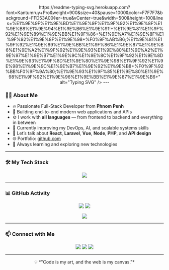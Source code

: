 <p align="center">https://readme-typing-svg.herokuapp.com?font=Kantumruy+Pro&weight=900&size=40&pause=1000&color=F7F7F7&background=FFD53A00&center=true&vCenter=true&width=500&height=100&lines=%E1%9E%9F%E1%9E%BD%E1%9E%9F%E1%9F%92%E1%9E%8F%E1%9E%B8%E1%9E%94%E1%9E%B6%E1%9E%91!+%E1%9E%81%E1%9F%92%E1%9E%89%E1%9E%BB%E1%9F%86+%E1%9E%A7%E1%9E%8F%E1%9F%92%E1%9E%8F%E1%9E%98+%F0%9F%AB%B6;%E1%9E%81%E1%9F%92%E1%9E%89%E1%9E%BB%E1%9F%86%E1%9E%87%E1%9E%B6%E1%9E%A2%E1%9F%92%E1%9E%93%E1%9E%80%E1%9E%A2%E1%9E%97%E1%9E%B7%E1%9E%9C%E1%9E%8C%E1%9F%92%E1%9E%8D%E1%9E%93%E1%9F%8D%E1%9E%80%E1%9E%98%E1%9F%92%E1%9E%98%E1%9E%9C%E1%9E%B7%E1%9E%92%E1%9E%B8+%F0%9F%92%BB%F0%9F%9A%80;%E1%9E%93%E1%9F%85%E1%9E%80%E1%9E%98%E1%9F%92%E1%9E%96%E1%9E%BB%E1%9E%87%E1%9E%B6+" alt="Typing SVG" />
---

### 🧑‍💻 About Me

- 🔥 Passionate Full-Stack Developer from **Phnom Penh**
- 🎯 Building end-to-end modern web applications and APIs
- ⚙️ I work with **all languages** — from frontend to backend and everything in between
- 🚀 Currently improving my DevOps, AI, and scalable systems skills
- 💬 Let’s talk about **React**, **Laravel**, **Vue**, **Node**, **PHP**, and **API design**
- 🌐 Portfolio: [github.com](https://github.com)
- 🧠 Always learning and exploring new technologies

---

### 🛠️ My Tech Stack

<p align="center">
  <img src="https://skillicons.dev/icons?i=html,css,js,ts,php,laravel,react,vue,nextjs,nodejs,express,mysql,mongodb,bootstrap,tailwind,docker,git,vscode,linux" />
</p>

---

### 📊 GitHub Activity

<p align="center">
  <img src="https://github-readme-stats.vercel.app/api?username=Jonhjohn&show_icons=true&theme=tokyonight&hide_border=true" />
  <img src="https://github-readme-streak-stats.herokuapp.com/?user=Jonhjohn&theme=tokyonight&hide_border=true" />
</p>

<p align="center">
  <img src="https://github-readme-stats.vercel.app/api/top-langs/?username=Jonhjohn&layout=compact&theme=tokyonight&hide_border=true" />
</p>

---

### 📫 Connect with Me

<p align="center">
  <a href="mailto:your@email.com"><img src="https://img.shields.io/badge/email-%23EA4335.svg?&style=for-the-badge&logo=gmail&logoColor=white" /></a>
  <a href="https://github.com/Jonhjohn"><img src="https://img.shields.io/badge/github-%2312100E.svg?&style=for-the-badge&logo=github&logoColor=white" /></a>
  <a href="https://github.com"><img src="https://img.shields.io/badge/portfolio-%23000000.svg?&style=for-the-badge&logo=firefox&logoColor=white" /></a>
</p>

---

<p align="center">
  💡 *"Code is my art, and the web is my canvas."*  
</p>
